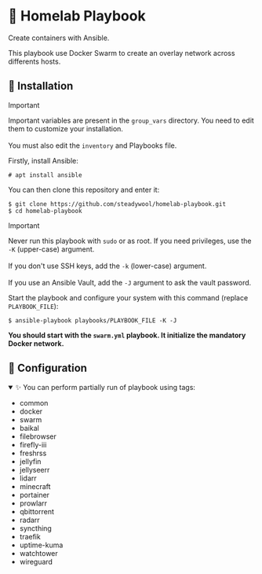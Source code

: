 # 🐋 Homelab Playbook

Create containers with Ansible.

This playbook use Docker Swarm to create an overlay network across differents hosts.

## 🚀 Installation

> [!IMPORTANT]
> Important variables are present in the `group_vars` directory. You need to edit them to customize your installation. </br></br>
> You must also edit the `inventory` and Playbooks file.

Firstly, install Ansible:
```
# apt install ansible
```

You can then clone this repository and enter it:
```
$ git clone https://github.com/steadywool/homelab-playbook.git
$ cd homelab-playbook
```

> [!IMPORTANT]
> Never run this playbook with `sudo` or as root. If you need privileges, use the `-K` (upper-case) argument. </br></br>
> If you don't use SSH keys, add the `-k` (lower-case) argument. </br></br>
> If you use an Ansible Vault, add the `-J` argument to ask the vault password.

Start the playbook and configure your system with this command (replace `PLAYBOOK_FILE`):
```
$ ansible-playbook playbooks/PLAYBOOK_FILE -K -J
```

**You should start with the `swarm.yml` playbook. It initialize the mandatory Docker network.**

## 🔧 Configuration

<details open>
    <summary>✨ You can perform partially run of playbook using tags:</summary>
    <ul>
        <li>common</li>
        <li>docker</li>
        <li>swarm</li>
        <li>baikal</li>
        <li>filebrowser</li>
        <li>firefly-iii</li>
        <li>freshrss</li>
        <li>jellyfin</li>
        <li>jellyseerr</li>
        <li>lidarr</li>
        <li>minecraft</li>
        <li>portainer</li>
        <li>prowlarr</li>
        <li>qbittorrent</li>
        <li>radarr</li>
        <li>syncthing</li>
        <li>traefik</li>
        <li>uptime-kuma</li>
        <li>watchtower</li>
        <li>wireguard</li>
    </ul>
</details>